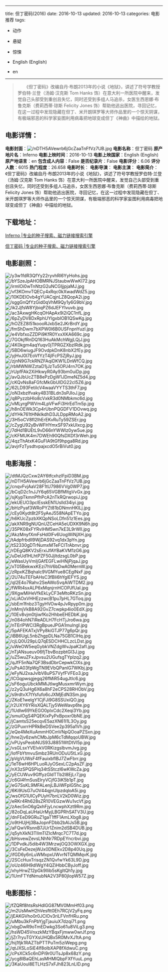 
---
title: 但丁密码(2016)
date: 2016-10-13
updated: 2016-10-13
categories: 电影推荐
tags:
- 动作
- 悬疑
- 惊悚

- English (English)
- en
---


> 　　《但丁密码》改编自丹·布朗2013年的小说《地狱》，讲述了符号学教授罗伯特·兰登（汤姆·汉克斯 Tom Hanks 饰）在意大利一所医院中醒来，发觉自己头部受到重创且失忆，同时还受到多组人马追杀，女医生西恩娜·布鲁克斯（费莉西蒂·琼斯 Felicity Jones 饰）帮助他逃出医院，寻回记忆，在这一过程中发现隐藏在但丁、米开朗琪罗等大师作品里的一个惊天阴谋，有极端邪恶的科学家妄图利用病毒把地球变成但丁《神曲》中描绘的地狱。

## **电影详情**：

**电影封面**：<img src="https://image.tmdb.org/t/p/w200/nDTH5AVewrb6jGcZaaTnFfVz7UB.jpg" alt="/nDTH5AVewrb6jGcZaaTnFfVz7UB.jpg" title="/nDTH5AVewrb6jGcZaaTnFfVz7UB.jpg">
**电影名称**：但丁密码
**原产地片名**：Inferno
**电影上映时间**：2016-10-13
**电影上映国家**：English (English)
**原产地语言**：en
**包含成人内容**：False
**是否纪录片**：False
**电影评分**：6.06
**评分人数**：6015
**热门程度**：26.658
**电影时长**：
**电影导演**：
**电影主演**：
**电影简介**：　　《但丁密码》改编自丹·布朗2013年的小说《地狱》，讲述了符号学教授罗伯特·兰登（汤姆·汉克斯 Tom Hanks 饰）在意大利一所医院中醒来，发觉自己头部受到重创且失忆，同时还受到多组人马追杀，女医生西恩娜·布鲁克斯（费莉西蒂·琼斯 Felicity Jones 饰）帮助他逃出医院，寻回记忆，在这一过程中发现隐藏在但丁、米开朗琪罗等大师作品里的一个惊天阴谋，有极端邪恶的科学家妄图利用病毒把地球变成但丁《神曲》中描绘的地狱。

## **下载地址**：
[Inferno |专业的种子搜索、磁力链接搜索引擎](https://movie.amd794.com:2083/?search=Inferno&ordering=&mode=match_phrase&page_size=10&page=1)

[但丁密码 |专业的种子搜索、磁力链接搜索引擎](https://movie.amd794.com:2083/?search=%E4%BD%86%E4%B8%81%E5%AF%86%E7%A0%81&ordering=&mode=match_phrase&page_size=10&page=1)
 

## **电影剧照**：
<img src="https://image.tmdb.org/t/p/original/y3w1fdR3QfYy22ryvhRl6YyHohs.jpg" alt="/y3w1fdR3QfYy22ryvhRl6YyHohs.jpg" title="/y3w1fdR3QfYy22ryvhRl6YyHohs.jpg"><img src="https://image.tmdb.org/t/p/original/bYSzeJpAHOBMRNJStaubwWwKI72.jpg" alt="/bYSzeJpAHOBMRNJStaubwWwKI72.jpg" title="/bYSzeJpAHOBMRNJStaubwWwKI72.jpg"><img src="https://image.tmdb.org/t/p/original/irmIOi0wTnNtzG2uNCGIjjpjaMJ.jpg" alt="/irmIOi0wTnNtzG2uNCGIjjpjaMJ.jpg" title="/irmIOi0wTnNtzG2uNCGIjjpjaMJ.jpg"><img src="https://image.tmdb.org/t/p/original/vf3KOmvTQECy4xRqc0kXwadWdZ5.jpg" alt="/vf3KOmvTQECy4xRqc0kXwadWdZ5.jpg" title="/vf3KOmvTQECy4xRqc0kXwadWdZ5.jpg"><img src="https://image.tmdb.org/t/p/original/10KDEIOvb4gYUACqjnLZ8QopA2i.jpg" alt="/10KDEIOvb4gYUACqjnLZ8QopA2i.jpg" title="/10KDEIOvb4gYUACqjnLZ8QopA2i.jpg"><img src="https://image.tmdb.org/t/p/original/sggGnQfYzGid0qVhM9Qy1y6G9bV.jpg" alt="/sggGnQfYzGid0qVhM9Qy1y6G9bV.jpg" title="/sggGnQfYzGid0qVhM9Qy1y6G9bV.jpg"><img src="https://image.tmdb.org/t/p/original/ik2JjfsW8YjbiqPZ6dJEFYIvuvb.jpg" alt="/ik2JjfsW8YjbiqPZ6dJEFYIvuvb.jpg" title="/ik2JjfsW8YjbiqPZ6dJEFYIvuvb.jpg"><img src="https://image.tmdb.org/t/p/original/ac3AxwgHKcqOHApAx9i2iQC1nfL.jpg" alt="/ac3AxwgHKcqOHApAx9i2iQC1nfL.jpg" title="/ac3AxwgHKcqOHApAx9i2iQC1nfL.jpg"><img src="https://image.tmdb.org/t/p/original/6pZyDV8DxRphUYlgxbIOB1QSwKg.jpg" alt="/6pZyDV8DxRphUYlgxbIOB1QSwKg.jpg" title="/6pZyDV8DxRphUYlgxbIOB1QSwKg.jpg"><img src="https://image.tmdb.org/t/p/original/hOZEZ8I51koooRJxbSe2JKrBrdY.jpg" alt="/hOZEZ8I51koooRJxbSe2JKrBrdY.jpg" title="/hOZEZ8I51koooRJxbSe2JKrBrdY.jpg"><img src="https://image.tmdb.org/t/p/original/fmShDwm7bXPW0I6B0USFnpnYuzl.jpg" alt="/fmShDwm7bXPW0I6B0USFnpnYuzl.jpg" title="/fmShDwm7bXPW0I6B0USFnpnYuzl.jpg"><img src="https://image.tmdb.org/t/p/original/e4VbfxoZZDPi9KfR0YxxXKA669c.jpg" alt="/e4VbfxoZZDPi9KfR0YxxXKA669c.jpg" title="/e4VbfxoZZDPi9KfR0YxxXKA669c.jpg"><img src="https://image.tmdb.org/t/p/original/7GOkjfRnDQ163HuAkMchWgjLQjJ.jpg" alt="/7GOkjfRnDQ163HuAkMchWgjLQjJ.jpg" title="/7GOkjfRnDQ163HuAkMchWgjLQjJ.jpg"><img src="https://image.tmdb.org/t/p/original/4K0kgm4aqYuqv0jTPRGZXbzlRdk.jpg" alt="/4K0kgm4aqYuqv0jTPRGZXbzlRdk.jpg" title="/4K0kgm4aqYuqv0jTPRGZXbzlRdk.jpg"><img src="https://image.tmdb.org/t/p/original/5BD6wiugJF9OvdpkDnK8nbX2fEy.jpg" alt="/5BD6wiugJF9OvdpkDnK8nbX2fEy.jpg" title="/5BD6wiugJF9OvdpkDnK8nbX2fEy.jpg"><img src="https://image.tmdb.org/t/p/original/yjHvJ0I7EoVfYzT4jlFcPSZjRyJ.jpg" alt="/yjHvJ0I7EoVfYzT4jlFcPSZjRyJ.jpg" title="/yjHvJ0I7EoVfYzT4jlFcPSZjRyJ.jpg"><img src="https://image.tmdb.org/t/p/original/zjnN9G7ckRNZFAqiDKW1LDnWfCQ.jpg" alt="/zjnN9G7ckRNZFAqiDKW1LDnWfCQ.jpg" title="/zjnN9G7ckRNZFAqiDKW1LDnWfCQ.jpg"><img src="https://image.tmdb.org/t/p/original/rbMWNWZztaD1jJzTu5OPJ4rn7OK.jpg" alt="/rbMWNWZztaD1jJzTu5OPJ4rn7OK.jpg" title="/rbMWNWZztaD1jJzTu5OPJ4rn7OK.jpg"><img src="https://image.tmdb.org/t/p/original/rUpfFAk2XiHkwyR0Ay93bm0uiDp.jpg" alt="/rUpfFAk2XiHkwyR0Ay93bm0uiDp.jpg" title="/rUpfFAk2XiHkwyR0Ay93bm0uiDp.jpg"><img src="https://image.tmdb.org/t/p/original/avQJbUcZTB8ePzDgW1JDmeNZ5d4.jpg" alt="/avQJbUcZTB8ePzDgW1JDmeNZ5d4.jpg" title="/avQJbUcZTB8ePzDgW1JDmeNZ5d4.jpg"><img src="https://image.tmdb.org/t/p/original/cKQvNs8aFGfcMkGbUlDG22cI5Z6.jpg" alt="/cKQvNs8aFGfcMkGbUlDG22cI5Z6.jpg" title="/cKQvNs8aFGfcMkGbUlDG22cI5Z6.jpg"><img src="https://image.tmdb.org/t/p/original/62LD93FetiIcV4waaVYYTS3thF7.jpg" alt="/62LD93FetiIcV4waaVYYTS3thF7.jpg" title="/62LD93FetiIcV4waaVYYTS3thF7.jpg"><img src="https://image.tmdb.org/t/p/original/oN3xbzIfvaky4B31BLdn3sPJIoJ.jpg" alt="/oN3xbzIfvaky4B31BLdn3sPJIoJ.jpg" title="/oN3xbzIfvaky4B31BLdn3sPJIoJ.jpg"><img src="https://image.tmdb.org/t/p/original/q8PyzzbHIo8cVxkR3d0NMbkmc6d.jpg" alt="/q8PyzzbHIo8cVxkR3d0NMbkmc6d.jpg" title="/q8PyzzbHIo8cVxkR3d0NMbkmc6d.jpg"><img src="https://image.tmdb.org/t/p/original/vMLyrgPWVm4LpVFwFi3HrEdTm5p.jpg" alt="/vMLyrgPWVm4LpVFwFi3HrEdTm5p.jpg" title="/vMLyrgPWVm4LpVFwFi3HrEdTm5p.jpg"><img src="https://image.tmdb.org/t/p/original/h8nOEWk3Cp4rUbnPQGDFV1DOvwq.jpg" alt="/h8nOEWk3Cp4rUbnPQGDFV1DOvwq.jpg" title="/h8nOEWk3Cp4rUbnPQGDFV1DOvwq.jpg"><img src="https://image.tmdb.org/t/p/original/dYHk761tHNkIkdhD3JLDppRMoA2.jpg" alt="/dYHk761tHNkIkdhD3JLDppRMoA2.jpg" title="/dYHk761tHNkIkdhD3JLDppRMoA2.jpg"><img src="https://image.tmdb.org/t/p/original/3H5oCV8fl2IhErEKvRuTy59ZSEr.jpg" alt="/3H5oCV8fl2IhErEKvRuTy59ZSEr.jpg" title="/3H5oCV8fl2IhErEKvRuTy59ZSEr.jpg"><img src="https://image.tmdb.org/t/p/original/cZygU92yBvWFHYmxSF97xkUIxcg.jpg" alt="/cZygU92yBvWFHYmxSF97xkUIxcg.jpg" title="/cZygU92yBvWFHYmxSF97xkUIxcg.jpg"><img src="https://image.tmdb.org/t/p/original/7dHd1BUEtL9vD66nYWWlz0yw5ue.jpg" alt="/7dHd1BUEtL9vD66nYWWlz0yw5ue.jpg" title="/7dHd1BUEtL9vD66nYWWlz0yw5ue.jpg"><img src="https://image.tmdb.org/t/p/original/cKFMUK4m7DWEh90QfsDXDf3rWeh.jpg" alt="/cKFMUK4m7DWEh90QfsDXDf3rWeh.jpg" title="/cKFMUK4m7DWEh90QfsDXDf3rWeh.jpg"><img src="https://image.tmdb.org/t/p/original/4qzThAtxK4GuFIA9tGf9hpga8Rd.jpg" alt="/4qzThAtxK4GuFIA9tGf9hpga8Rd.jpg" title="/4qzThAtxK4GuFIA9tGf9hpga8Rd.jpg"><img src="https://image.tmdb.org/t/p/original/avjrFzTysdtvpajxcdO5rBiVut0.jpg" alt="/avjrFzTysdtvpajxcdO5rBiVut0.jpg" title="/avjrFzTysdtvpajxcdO5rBiVut0.jpg">

## **电影海报**：
<img src="https://image.tmdb.org/t/p/original/dtMJQzCxw2AY6tfcxhzlFpiD3BM.jpg" alt="/dtMJQzCxw2AY6tfcxhzlFpiD3BM.jpg" title="/dtMJQzCxw2AY6tfcxhzlFpiD3BM.jpg"><img src="https://image.tmdb.org/t/p/original/nDTH5AVewrb6jGcZaaTnFfVz7UB.jpg" alt="/nDTH5AVewrb6jGcZaaTnFfVz7UB.jpg" title="/nDTH5AVewrb6jGcZaaTnFfVz7UB.jpg"><img src="https://image.tmdb.org/t/p/original/cnqvFvjAaV28F1tU7986VVg0WP7.jpg" alt="/cnqvFvjAaV28F1tU7986VVg0WP7.jpg" title="/cnqvFvjAaV28F1tU7986VVg0WP7.jpg"><img src="https://image.tmdb.org/t/p/original/bCqD2c1nJJY6q65VGBfMItgVvGx.jpg" alt="/bCqD2c1nJJY6q65VGBfMItgVvGx.jpg" title="/bCqD2c1nJJY6q65VGBfMItgVvGx.jpg"><img src="https://image.tmdb.org/t/p/original/sjKypTkmnPfhPcA2nTkRQrwopiJ.jpg" alt="/sjKypTkmnPfhPcA2nTkRQrwopiJ.jpg" title="/sjKypTkmnPfhPcA2nTkRQrwopiJ.jpg"><img src="https://image.tmdb.org/t/p/original/ekUEUO3pclEsskEN1Uslld34iyi.jpg" alt="/ekUEUO3pclEsskEN1Uslld34iyi.jpg" title="/ekUEUO3pclEsskEN1Uslld34iyi.jpg"><img src="https://image.tmdb.org/t/p/original/bHzPyaf3WRoPYZt81bDNmnHKlLj.jpg" alt="/bHzPyaf3WRoPYZt81bDNmnHKlLj.jpg" title="/bHzPyaf3WRoPYZt81bDNmnHKlLj.jpg"><img src="https://image.tmdb.org/t/p/original/cEy0Kydt8t2F5yAeJ558NApETYo.jpg" alt="/cEy0Kydt8t2F5yAeJ558NApETYo.jpg" title="/cEy0Kydt8t2F5yAeJ558NApETYo.jpg"><img src="https://image.tmdb.org/t/p/original/h6KUcZpzbXKQpNSoLDfn51z1Ees.jpg" alt="/h6KUcZpzbXKQpNSoLDfn51z1Ees.jpg" title="/h6KUcZpzbXKQpNSoLDfn51z1Ees.jpg"><img src="https://image.tmdb.org/t/p/original/akXNR9gNUQnUZCeHA5eUDXK9N6h.jpg" alt="/akXNR9gNUQnUZCeHA5eUDXK9N6h.jpg" title="/akXNR9gNUQnUZCeHA5eUDXK9N6h.jpg"><img src="https://image.tmdb.org/t/p/original/35PK08xFYRvIHM5wn7kE3L9rWll.jpg" alt="/35PK08xFYRvIHM5wn7kE3L9rWll.jpg" title="/35PK08xFYRvIHM5wn7kE3L9rWll.jpg"><img src="https://image.tmdb.org/t/p/original/AkzMnyfXmFsHd0lFv6UogWiNjXH.jpg" alt="/AkzMnyfXmFsHd0lFv6UogWiNjXH.jpg" title="/AkzMnyfXmFsHd0lFv6UogWiNjXH.jpg"><img src="https://image.tmdb.org/t/p/original/tAdpfrbdll9WjDAS92vq1dx3pYn.jpg" alt="/tAdpfrbdll9WjDAS92vq1dx3pYn.jpg" title="/tAdpfrbdll9WjDAS92vq1dx3pYn.jpg"><img src="https://image.tmdb.org/t/p/original/tS2330gDTrNumxMTeFCITrAbnvr.jpg" alt="/tS2330gDTrNumxMTeFCITrAbnvr.jpg" title="/tS2330gDTrNumxMTeFCITrAbnvr.jpg"><img src="https://image.tmdb.org/t/p/original/rDEgQ8KV2sErxiJfAYBaKVM1zG6.jpg" alt="/rDEgQ8KV2sErxiJfAYBaKVM1zG6.jpg" title="/rDEgQ8KV2sErxiJfAYBaKVM1zG6.jpg"><img src="https://image.tmdb.org/t/p/original/uDeUd1HLhtPZF50JjItdzsgL0bP.jpg" alt="/uDeUd1HLhtPZF50JjItdzsgL0bP.jpg" title="/uDeUd1HLhtPZF50JjItdzsgL0bP.jpg"><img src="https://image.tmdb.org/t/p/original/eWasUyVmIjGAfEGFLwiHNjPjqaJ.jpg" alt="/eWasUyVmIjGAfEGFLwiHNjPjqaJ.jpg" title="/eWasUyVmIjGAfEGFLwiHNjPjqaJ.jpg"><img src="https://image.tmdb.org/t/p/original/xT05BekwxKEzi7hV6bDwA0MernW.jpg" alt="/xT05BekwxKEzi7hV6bDwA0MernW.jpg" title="/xT05BekwxKEzi7hV6bDwA0MernW.jpg"><img src="https://image.tmdb.org/t/p/original/zRpxKZBqhaIc9VGMYue8CEglNxF.jpg" alt="/zRpxKZBqhaIc9VGMYue8CEglNxF.jpg" title="/zRpxKZBqhaIc9VGMYue8CEglNxF.jpg"><img src="https://image.tmdb.org/t/p/original/2U74uTEFbAHsC3fBli6hYglEFYS.jpg" alt="/2U74uTEFbAHsC3fBli6hYglEFYS.jpg" title="/2U74uTEFbAHsC3fBli6hYglEFYS.jpg"><img src="https://image.tmdb.org/t/p/original/qI2E4o7Rahv2SeAWoSvqAiWTDM2.jpg" alt="/qI2E4o7Rahv2SeAWoSvqAiWTDM2.jpg" title="/qI2E4o7Rahv2SeAWoSvqAiWTDM2.jpg"><img src="https://image.tmdb.org/t/p/original/fWRt4sxALP6xMqnjrnHCOPJfUaI.jpg" alt="/fWRt4sxALP6xMqnjrnHCOPJfUaI.jpg" title="/fWRt4sxALP6xMqnjrnHCOPJfUaI.jpg"><img src="https://image.tmdb.org/t/p/original/9XgwMiHeVfkEkLyCF3eMtoRKzSn.jpg" alt="/9XgwMiHeVfkEkLyCF3eMtoRKzSn.jpg" title="/9XgwMiHeVfkEkLyCF3eMtoRKzSn.jpg"><img src="https://image.tmdb.org/t/p/original/xLiAOxVHHEzzwcB1pu7pHL7GToq.jpg" alt="/xLiAOxVHHEzzwcB1pu7pHL7GToq.jpg" title="/xLiAOxVHHEzzwcB1pu7pHL7GToq.jpg"><img src="https://image.tmdb.org/t/p/original/sbEm1fnbz3TgyHVOw4pJvRpyp0m.jpg" alt="/sbEm1fnbz3TgyHVOw4pJvRpyp0m.jpg" title="/sbEm1fnbz3TgyHVOw4pJvRpyp0m.jpg"><img src="https://image.tmdb.org/t/p/original/nMmjVkB8A92GvZ7cwpkp4io0EdX.jpg" alt="/nMmjVkB8A92GvZ7cwpkp4io0EdX.jpg" title="/nMmjVkB8A92GvZ7cwpkp4io0EdX.jpg"><img src="https://image.tmdb.org/t/p/original/10Ev8vjm0tjiwfKo2HhbeEHEDbK.jpg" alt="/10Ev8vjm0tjiwfKo2HhbeEHEDbK.jpg" title="/10Ev8vjm0tjiwfKo2HhbeEHEDbK.jpg"><img src="https://image.tmdb.org/t/p/original/n084ohN7iReADLH7FcHTjJro6wa.jpg" alt="/n084ohN7iReADLH7FcHTjJro6wa.jpg" title="/n084ohN7iReADLH7FcHTjJro6wa.jpg"><img src="https://image.tmdb.org/t/p/original/nTErlPWCI3RgBpueJPGA1mulngI.jpg" alt="/nTErlPWCI3RgBpueJPGA1mulngI.jpg" title="/nTErlPWCI3RgBpueJPGA1mulngI.jpg"><img src="https://image.tmdb.org/t/p/original/5pAFEKATxjVPy8kiGTJP77g6pQr.jpg" alt="/5pAFEKATxjVPy8kiGTJP77g6pQr.jpg" title="/5pAFEKATxjVPy8kiGTJP77g6pQr.jpg"><img src="https://image.tmdb.org/t/p/original/iBB6UgL5nbZhgpDLNa75GB1ClHq.jpg" alt="/iBB6UgL5nbZhgpDLNa75GB1ClHq.jpg" title="/iBB6UgL5nbZhgpDLNa75GB1ClHq.jpg"><img src="https://image.tmdb.org/t/p/original/cjLQ0U29pLQ7qESDCHHCLzcLDst.jpg" alt="/cjLQ0U29pLQ7qESDCHHCLzcLDst.jpg" title="/cjLQ0U29pLQ7qESDCHHCLzcLDst.jpg"><img src="https://image.tmdb.org/t/p/original/uWeOW5eqGybkVNZdgWvJpaK2afI.jpg" alt="/uWeOW5eqGybkVNZdgWvJpaK2afI.jpg" title="/uWeOW5eqGybkVNZdgWvJpaK2afI.jpg"><img src="https://image.tmdb.org/t/p/original/nTjANsueuv06fjTbvBozpbtGI3J.jpg" alt="/nTjANsueuv06fjTbvBozpbtGI3J.jpg" title="/nTjANsueuv06fjTbvBozpbtGI3J.jpg"><img src="https://image.tmdb.org/t/p/original/uZ5wuZFxJpvsu2UGufsgTYpIzq2.jpg" alt="/uZ5wuZFxJpvsu2UGufsgTYpIzq2.jpg" title="/uZ5wuZFxJpvsu2UGufsgTYpIzq2.jpg"><img src="https://image.tmdb.org/t/p/original/qJfF5nNa7QF3BsdDbrCepwkCIXs.jpg" alt="/qJfF5nNa7QF3BsdDbrCepwkCIXs.jpg" title="/qJfF5nNa7QF3BsdDbrCepwkCIXs.jpg"><img src="https://image.tmdb.org/t/p/original/uPsA03fpWgTN9EVbQPanlG7WKbj.jpg" alt="/uPsA03fpWgTN9EVbQPanlG7WKbj.jpg" title="/uPsA03fpWgTN9EVbQPanlG7WKbj.jpg"><img src="https://image.tmdb.org/t/p/original/eFyNJ2xaJvlbV8uPS7VyfFVFEo3.jpg" alt="/eFyNJ2xaJvlbV8uPS7VyfFVFEo3.jpg" title="/eFyNJ2xaJvlbV8uPS7VyfFVFEo3.jpg"><img src="https://image.tmdb.org/t/p/original/lCGqpwsgjegq26fMiR54ugJtIc6.jpg" alt="/lCGqpwsgjegq26fMiR54ugJtIc6.jpg" title="/lCGqpwsgjegq26fMiR54ugJtIc6.jpg"><img src="https://image.tmdb.org/t/p/original/sF6oguUbckMMiJtlwgMusxmrWym.jpg" alt="/sF6oguUbckMMiJtlwgMusxmrWym.jpg" title="/sF6oguUbckMMiJtlwgMusxmrWym.jpg"><img src="https://image.tmdb.org/t/p/original/z2yQ3uHg6X6a8hF2eCPS28RHObV.jpg" alt="/z2yQ3uHg6X6a8hF2eCPS28RHObV.jpg" title="/z2yQ3uHg6X6a8hF2eCPS28RHObV.jpg"><img src="https://image.tmdb.org/t/p/original/s9rdtvX7tYsfufo6cJXMjEdN3Sm.jpg" alt="/s9rdtvX7tYsfufo6cJXMjEdN3Sm.jpg" title="/s9rdtvX7tYsfufo6cJXMjEdN3Sm.jpg"><img src="https://image.tmdb.org/t/p/original/ZKoE1welgY1CjFJi9G8SSUxiQO.jpg" alt="/ZKoE1welgY1CjFJi9G8SSUxiQO.jpg" title="/ZKoE1welgY1CjFJi9G8SSUxiQO.jpg"><img src="https://image.tmdb.org/t/p/original/r2UXY6YRisXQALTjy5WeWavp6te.jpg" alt="/r2UXY6YRisXQALTjy5WeWavp6te.jpg" title="/r2UXY6YRisXQALTjy5WeWavp6te.jpg"><img src="https://image.tmdb.org/t/p/original/1UdIw69YkEGO0pIxCdc2Xeqi3Yb.jpg" alt="/1UdIw69YkEGO0pIxCdc2Xeqi3Yb.jpg" title="/1UdIw69YkEGO0pIxCdc2Xeqi3Yb.jpg"><img src="https://image.tmdb.org/t/p/original/smuIOgS4PQEKixPyPxBpoxr0bNE.jpg" alt="/smuIOgS4PQEKixPyPxBpoxr0bNE.jpg" title="/smuIOgS4PQEKixPyPxBpoxr0bNE.jpg"><img src="https://image.tmdb.org/t/p/original/jCamtsS25ecqvE5azXN61I1L3Oy.jpg" alt="/jCamtsS25ecqvE5azXN61I1L3Oy.jpg" title="/jCamtsS25ecqvE5azXN61I1L3Oy.jpg"><img src="https://image.tmdb.org/t/p/original/zGPuxrrHPRkBeDSVee2p395a1Vh.jpg" alt="/zGPuxrrHPRkBeDSVee2p395a1Vh.jpg" title="/zGPuxrrHPRkBeDSVee2p395a1Vh.jpg"><img src="https://image.tmdb.org/t/p/original/eQe4MeXuAmmH0CmVNpQOoaPZSxn.jpg" alt="/eQe4MeXuAmmH0CmVNpQOoaPZSxn.jpg" title="/eQe4MeXuAmmH0CmVNpQOoaPZSxn.jpg"><img src="https://image.tmdb.org/t/p/original/hne2jv6zwhCMbJpM6cTdMqqoUBW.jpg" alt="/hne2jv6zwhCMbJpM6cTdMqqoUBW.jpg" title="/hne2jv6zwhCMbJpM6cTdMqqoUBW.jpg"><img src="https://image.tmdb.org/t/p/original/vPUysPeobNUS93J8851WtDtVl5p.jpg" alt="/vPUysPeobNUS93J8851WtDtVl5p.jpg" title="/vPUysPeobNUS93J8851WtDtVl5p.jpg"><img src="https://image.tmdb.org/t/p/original/vsGLsxYVElvkV0RKizgslbvmJvg.jpg" alt="/vsGLsxYVElvkV0RKizgslbvmJvg.jpg" title="/vsGLsxYVElvkV0RKizgslbvmJvg.jpg"><img src="https://image.tmdb.org/t/p/original/lofFbYtmvuSmbz3RUnODuU5tLxG.jpg" alt="/lofFbYtmvuSmbz3RUnODuU5tLxG.jpg" title="/lofFbYtmvuSmbz3RUnODuU5tLxG.jpg"><img src="https://image.tmdb.org/t/p/original/pVgVUWsF4fFauixbflBJ7ZwFbrr.jpg" alt="/pVgVUWsF4fFauixbflBJ7ZwFbrr.jpg" title="/pVgVUWsF4fFauixbflBJ7ZwFbrr.jpg"><img src="https://image.tmdb.org/t/p/original/1eT6wH6HPLuoRJyOSexLC2pAsZF.jpg" alt="/1eT6wH6HPLuoRJyOSexLC2pAsZF.jpg" title="/1eT6wH6HPLuoRJyOSexLC2pAsZF.jpg"><img src="https://image.tmdb.org/t/p/original/nX3zSPQSPiq34tSStczl6wKWcZa.jpg" alt="/nX3zSPQSPiq34tSStczl6wKWcZa.jpg" title="/nX3zSPQSPiq34tSStczl6wKWcZa.jpg"><img src="https://image.tmdb.org/t/p/original/yECUWuv9GffyzGldTTb2l8EjLr7.jpg" alt="/yECUWuv9GffyzGldTTb2l8EjLr7.jpg" title="/yECUWuv9GffyzGldTTb2l8EjLr7.jpg"><img src="https://image.tmdb.org/t/p/original/c6Gl4fmSusElryVCjfG3iK5b1pT.jpg" alt="/c6Gl4fmSusElryVCjfG3iK5b1pT.jpg" title="/c6Gl4fmSusElryVCjfG3iK5b1pT.jpg"><img src="https://image.tmdb.org/t/p/original/eG7SsKL9MFALenjLBJiWFplG5hc.jpg" alt="/eG7SsKL9MFALenjLBJiWFplG5hc.jpg" title="/eG7SsKL9MFALenjLBJiWFplG5hc.jpg"><img src="https://image.tmdb.org/t/p/original/6Ki9UsG7uOV44qjnUlpzdqloA5i.jpg" alt="/6Ki9UsG7uOV44qjnUlpzdqloA5i.jpg" title="/6Ki9UsG7uOV44qjnUlpzdqloA5i.jpg"><img src="https://image.tmdb.org/t/p/original/wsOfG1UICyPUyH7bnLV2kD0Wiz.jpg" alt="/wsOfG1UICyPUyH7bnLV2kD0Wiz.jpg" title="/wsOfG1UICyPUyH7bnLV2kD0Wiz.jpg"><img src="https://image.tmdb.org/t/p/original/eRKr4Rh628sZR10VEGzwWu1vcVf.jpg" alt="/eRKr4Rh628sZR10VEGzwWu1vcVf.jpg" title="/eRKr4Rh628sZR10VEGzwWu1vcVf.jpg"><img src="https://image.tmdb.org/t/p/original/zAec5nO6gQxhFjyLncwphXzt9Rm.jpg" alt="/zAec5nO6gQxhFjyLncwphXzt9Rm.jpg" title="/zAec5nO6gQxhFjyLncwphXzt9Rm.jpg"><img src="https://image.tmdb.org/t/p/original/82oDqLaUHaUrMyjLBGPRhSATV3U.jpg" alt="/82oDqLaUHaUrMyjLBGPRhSATV3U.jpg" title="/82oDqLaUHaUrMyjLBGPRhSATV3U.jpg"><img src="https://image.tmdb.org/t/p/original/dnFEeD9GRuZ1gaT1ffF1AmLXbg8.jpg" alt="/dnFEeD9GRuZ1gaT1ffF1AmLXbg8.jpg" title="/dnFEeD9GRuZ1gaT1ffF1AmLXbg8.jpg"><img src="https://image.tmdb.org/t/p/original/o9tHUjHj3BaJopnFDbb2bAlJs5B.jpg" alt="/o9tHUjHj3BaJopnFDbb2bAlJs5B.jpg" title="/o9tHUjHj3BaJopnFDbb2bAlJs5B.jpg"><img src="https://image.tmdb.org/t/p/original/aFQwVRsnnB7JUr1Znim2dSB4DUB.jpg" alt="/aFQwVRsnnB7JUr1Znim2dSB4DUB.jpg" title="/aFQwVRsnnB7JUr1Znim2dSB4DUB.jpg"><img src="https://image.tmdb.org/t/p/original/q5yhXkN3TlImTlZIcMrqc7C7T7d.jpg" alt="/q5yhXkN3TlImTlZIcMrqc7C7T7d.jpg" title="/q5yhXkN3TlImTlZIcMrqc7C7T7d.jpg"><img src="https://image.tmdb.org/t/p/original/bHsvewZevsLNhNr7RDpEYncrbvi.jpg" alt="/bHsvewZevsLNhNr7RDpEYncrbvi.jpg" title="/bHsvewZevsLNhNr7RDpEYncrbvi.jpg"><img src="https://image.tmdb.org/t/p/original/1DPvdkJ5dib4W3MrzwjOQ3OWXGX.jpg" alt="/1DPvdkJ5dib4W3MrzwjOQ3OWXGX.jpg" title="/1DPvdkJ5dib4W3MrzwjOQ3OWXGX.jpg"><img src="https://image.tmdb.org/t/p/original/3CsFeDezejWJx0DNEkv2D8p40Uq.jpg" alt="/3CsFeDezejWJx0DNEkv2D8p40Uq.jpg" title="/3CsFeDezejWJx0DNEkv2D8p40Uq.jpg"><img src="https://image.tmdb.org/t/p/original/ifGD6y6nLuWMxpxUWvrNTQMMqvK.jpg" alt="/ifGD6y6nLuWMxpxUWvrNTQMMqvK.jpg" title="/ifGD6y6nLuWMxpxUWvrNTQMMqvK.jpg"><img src="https://image.tmdb.org/t/p/original/2SCcHuxTrisqzZN1QvfwYk63L9D.jpg" alt="/2SCcHuxTrisqzZN1QvfwYk63L9D.jpg" title="/2SCcHuxTrisqzZN1QvfwYk63L9D.jpg"><img src="https://image.tmdb.org/t/p/original/oUz46lH9dIWgY4QZiHbbCByJoff.jpg" alt="/oUz46lH9dIWgY4QZiHbbCByJoff.jpg" title="/oUz46lH9dIWgY4QZiHbbCByJoff.jpg"><img src="https://image.tmdb.org/t/p/original/xhyHrwZ12pGk9IIib5sKgItQh1y.jpg" alt="/xhyHrwZ12pGk9IIib5sKgItQh1y.jpg" title="/xhyHrwZ12pGk9IIib5sKgItQh1y.jpg"><img src="https://image.tmdb.org/t/p/original/1UmFTYdNmubNA2V3P80jIopW57Z.jpg" alt="/1UmFTYdNmubNA2V3P80jIopW57Z.jpg" title="/1UmFTYdNmubNA2V3P80jIopW57Z.jpg">

## **电影图标**：
<img src="https://image.tmdb.org/t/p/original/fZQRf8htsRsHdlGG87MV0MmHf03.png" alt="/fZQRf8htsRsHdlGG87MV0MmHf03.png" title="/fZQRf8htsRsHdlGG87MV0MmHf03.png"><img src="https://image.tmdb.org/t/p/original/m2UsMwH2hVesftt0Eh7RCjV2yFq.png" alt="/m2UsMwH2hVesftt0Eh7RCjV2yFq.png" title="/m2UsMwH2hVesftt0Eh7RCjV2yFq.png"><img src="https://image.tmdb.org/t/p/original/jEAKGVho0r0JClOv3riLFVnfHRu.png" alt="/jEAKGVho0r0JClOv3riLFVnfHRu.png" title="/jEAKGVho0r0JClOv3riLFVnfHRu.png"><img src="https://image.tmdb.org/t/p/original/uMbu3kFnPbYjgTjauiuX7dzqi71.png" alt="/uMbu3kFnPbYjgTjauiuX7dzqi71.png" title="/uMbu3kFnPbYjgTjauiuX7dzqi71.png"><img src="https://image.tmdb.org/t/p/original/xbgDwR9oTmEDwkg3So61u8ViLg3.png" alt="/xbgDwR9oTmEDwkg3So61u8ViLg3.png" title="/xbgDwR9oTmEDwkg3So61u8ViLg3.png"><img src="https://image.tmdb.org/t/p/original/hsWD45VnxzkMzYBqxFjmww0wrJf.png" alt="/hsWD45VnxzkMzYBqxFjmww0wrJf.png" title="/hsWD45VnxzkMzYBqxFjmww0wrJf.png"><img src="https://image.tmdb.org/t/p/original/jZr7ryuTGYXsUHQBx5R0MvXJ1tA.png" alt="/jZr7ryuTGYXsUHQBx5R0MvXJ1tA.png" title="/jZr7ryuTGYXsUHQBx5R0MvXJ1tA.png"><img src="https://image.tmdb.org/t/p/original/hij1fjk1RAZTbPTTPuTm5ziWepg.png" alt="/hij1fjk1RAZTbPTTPuTm5ziWepg.png" title="/hij1fjk1RAZTbPTTPuTm5ziWepg.png"><img src="https://image.tmdb.org/t/p/original/qtJXSLoSiE4lf8olbXAP8fXdwuC.png" alt="/qtJXSLoSiE4lf8olbXAP8fXdwuC.png" title="/qtJXSLoSiE4lf8olbXAP8fXdwuC.png"><img src="https://image.tmdb.org/t/p/original/cPsXCk5c6nDPi9r0UTsJp8x68zY.png" alt="/cPsXCk5c6nDPi9r0UTsJp8x68zY.png" title="/cPsXCk5c6nDPi9r0UTsJp8x68zY.png"><img src="https://image.tmdb.org/t/p/original/ycg8lBaQEhLasMHMlQbpFXfYuuL.png" alt="/ycg8lBaQEhLasMHMlQbpFXfYuuL.png" title="/ycg8lBaQEhLasMHMlQbpFXfYuuL.png"><img src="https://image.tmdb.org/t/p/original/3KaUoul8ETLHzS7xFJh823LnLID.png" alt="/3KaUoul8ETLHzS7xFJh823LnLID.png" title="/3KaUoul8ETLHzS7xFJh823LnLID.png">
